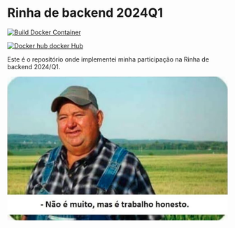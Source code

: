 # Rinha de backend  2024Q1

[![Build Docker Container](https://github.com/ftathiago/rinha-backend-2024-q1/actions/workflows/build-docker-image.yaml/badge.svg)](https://github.com/ftathiago/rinha-backend-2024-q1/actions/workflows/build-docker-image.yaml)

[![Docker hub](https://upload.wikimedia.org/wikipedia/en/thumb/f/f4/Docker_logo.svg/120px-Docker_logo.svg.png) docker Hub](https://hub.docker.com/repository/docker/ftathiago/blog-do-ft-rinha2024q1/general)

Este é o repositório onde implementei minha participação na Rinha de backend 2024/Q1.

<img src="./img/honesto.png" />
